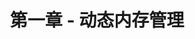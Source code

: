 ---
title: "第一章 - 动态内存管理"
menu:
  main:
    identifier: "cpp-memory"
    parent: "cpp20-base"
    name: "动态内存管理"
    weight: 1
---